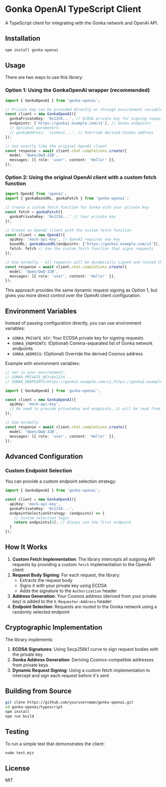 # Gonka OpenAI TypeScript Client

A TypeScript client for integrating with the Gonka network and OpenAI API.

## Installation

```bash
npm install gonka-openai
```

## Usage

There are two ways to use this library:

### Option 1: Using the GonkaOpenAI wrapper (recommended)

```typescript
import { GonkaOpenAI } from 'gonka-openai';

// Private key can be provided directly or through environment variable GONKA_PRIVATE_KEY
const client = new GonkaOpenAI({
  gonkaPrivateKey: '0x1234...', // ECDSA private key for signing requests
  endpoints: ['https://gonka1.example.com/v1'], // Gonka endpoints
  // Optional parameters:
  // gonkaAddress: 'cosmos1...', // Override derived Cosmos address
});

// Use exactly like the original OpenAI client
const response = await client.chat.completions.create({
  model: 'Qwen/QwQ-32B',
  messages: [{ role: 'user', content: 'Hello!' }],
});
```

### Option 2: Using the original OpenAI client with a custom fetch function

```typescript
import OpenAI from 'openai';
import { gonkaBaseURL, gonkaFetch } from 'gonka-openai';

// Create a custom fetch function for Gonka with your private key
const fetch = gonkaFetch({
  gonkaPrivateKey: '0x1234...' // Your private key
});

// Create an OpenAI client with the custom fetch function
const client = new OpenAI({
  apiKey: 'mock-api-key', // OpenAI requires any key
  baseURL: gonkaBaseURL(endpoints: ['https://gonka1.example.com/v1']), // Use Gonka network endpoints 
  fetch: fetch // Use the custom fetch function that signs requests
});

// Use normally - all requests will be dynamically signed and routed through Gonka
const response = await client.chat.completions.create({
  model: 'Qwen/QwQ-32B',
  messages: [{ role: 'user', content: 'Hello!' }],
});
```

This approach provides the same dynamic request signing as Option 1, but gives you more direct control over the OpenAI client configuration.

## Environment Variables

Instead of passing configuration directly, you can use environment variables:

- `GONKA_PRIVATE_KEY`: Your ECDSA private key for signing requests
- `GONKA_ENDPOINTS`: (Optional) Comma-separated list of Gonka network endpoints
- `GONKA_ADDRESS`: (Optional) Override the derived Cosmos address

Example with environment variables:

```typescript
// Set in your environment:
// GONKA_PRIVATE_KEY=0x1234...
// GONKA_ENDPOINTS=https://gonka1.example.com/v1,https://gonka2.example.com/v1

import { GonkaOpenAI } from 'gonka-openai';

const client = new GonkaOpenAI({
  apiKey: 'mock-api-key',
  // No need to provide privateKey and endpoints, it will be read from environment
});

// Use normally
const response = await client.chat.completions.create({
  model: 'Qwen/QwQ-32B',
  messages: [{ role: 'user', content: 'Hello!' }],
});
```

## Advanced Configuration

### Custom Endpoint Selection

You can provide a custom endpoint selection strategy:

```typescript
import { GonkaOpenAI } from 'gonka-openai';

const client = new GonkaOpenAI({
  apiKey: 'mock-api-key',
  gonkaPrivateKey: '0x1234...',
  endpointSelectionStrategy: (endpoints) => {
    // Custom selection logic
    return endpoints[0]; // Always use the first endpoint
  }
});
```

## How It Works

1. **Custom Fetch Implementation**: The library intercepts all outgoing API requests by providing a custom `fetch` implementation to the OpenAI client
2. **Request Body Signing**: For each request, the library:
   - Extracts the request body
   - Signs it with your private key using ECDSA
   - Adds the signature to the `Authorization` header
3. **Address Generation**: Your Cosmos address (derived from your private key) is added to the `X-Requester-Address` header
4. **Endpoint Selection**: Requests are routed to the Gonka network using a randomly selected endpoint

## Cryptographic Implementation

The library implements:

1. **ECDSA Signatures**: Using Secp256k1 curve to sign request bodies with the private key
2. **Gonka Address Generation**: Deriving Cosmos-compatible addresses from private keys
3. **Dynamic Request Signing**: Using a custom fetch implementation to intercept and sign each request before it's sent

## Building from Source

```bash
git clone https://github.com/yourusername/gonka-openai.git
cd gonka-openai/typescript
npm install
npm run build
```

## Testing

To run a simple test that demonstrates the client:

```bash
node test.mjs
```

## License

MIT 